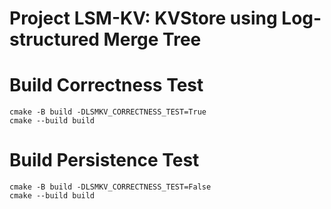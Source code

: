 # Project LSM-KV: KVStore using Log-structured Merge Tree

# Build Correctness Test

    cmake -B build -DLSMKV_CORRECTNESS_TEST=True
    cmake --build build

# Build Persistence Test

    cmake -B build -DLSMKV_CORRECTNESS_TEST=False
    cmake --build build
